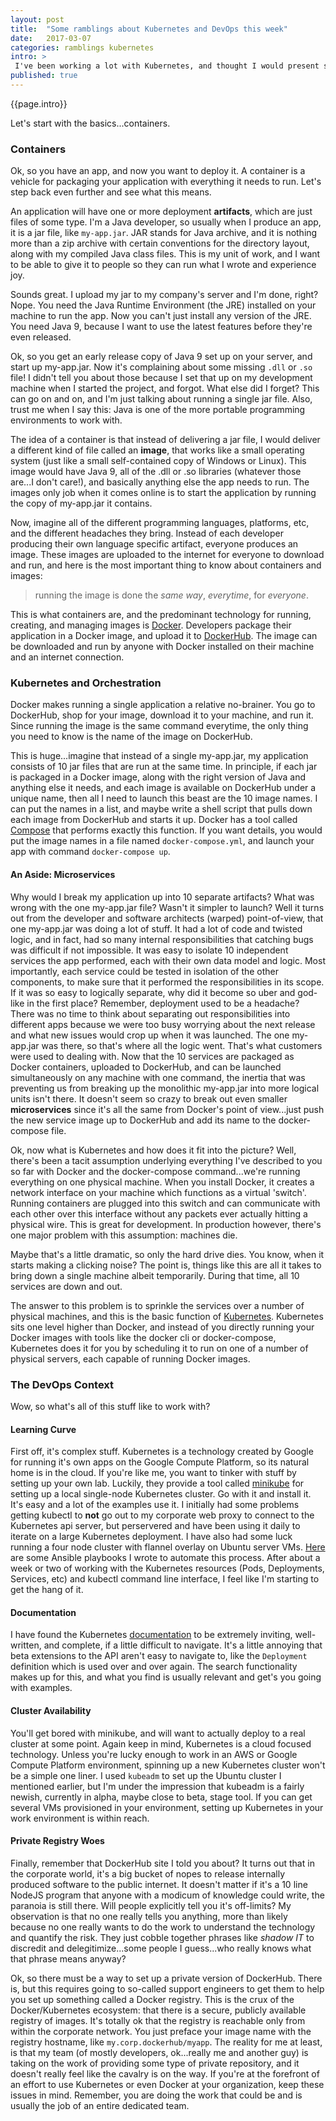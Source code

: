 ```yaml
---
layout: post
title:  "Some ramblings about Kubernetes and DevOps this week"
date:   2017-03-07
categories: ramblings kubernetes
intro: >
 I've been working a lot with Kubernetes, and thought I would present some random thoughts and some of the things I've discovered about it. Simply put, Kubernetes is a tool for orchestrating and deploying microservices packaged in containers. Instead of presenting technical content or demos, I just want to share my informal thoughts about Kubernetes, DevOps, and the context I'm working in.
published: true
---
```

{{page.intro}}

Let's start with the basics...containers.

### Containers

Ok, so you have an app, and now you want to deploy it. A container is a vehicle for packaging your application with everything it needs to run. Let's step back even further and see what this means.

An application will have one or more deployment **artifacts**, which are just files of some type. I'm a Java developer, so usually when I produce an app, it is a jar file, like ```my-app.jar```. JAR stands for Java archive, and it is nothing more than a zip archive with certain conventions for the directory layout, along with my compiled Java class files. This is my unit of work, and I want to be able to give it to people so they can run what I wrote and experience joy.

Sounds great. I upload my jar to my company's server and I'm done, right? Nope. You need the Java Runtime Environment (the JRE) installed on your machine to run the app. Now you can't just install any version of the JRE. You need Java 9, because I want to use the latest features before they're even released.

Ok, so you get an early release copy of Java 9 set up on your server, and start up my-app.jar. Now it's complaining about some missing ```.dll``` or ```.so``` file! I didn't tell you about those because I set that up on my development machine when I started the project, and forgot. What else did I forget? This can go on and on, and I'm just talking about running a single jar file. Also, trust me when I say this: Java is one of the more portable programming environments to work with.

The idea of a container is that instead of delivering a jar file, I would deliver a different kind of file called an **image**, that works like a small operating system (just like a small self-contained copy of Windows or Linux). This image would have Java 9, all of the .dll or .so libraries (whatever those are...I don't care!), and basically anything else the app needs to run. The images only job when it comes online is to start the application by running the copy of my-app.jar it contains.

Now, imagine all of the different programming languages, platforms, etc, and the different headaches they bring. Instead of each developer producing their own language specific artifact, everyone produces an image. These images are uploaded to the internet for everyone to download and run, and here is the most important thing to know about containers and images:

>  running the image is done the *same way*, *everytime*, for *everyone*.

This is what containers are, and the predominant technology for running, creating, and managing images is [Docker](http://docker.com). Developers package their application in a Docker image, and upload it to [DockerHub](http://hub.docker.com). The image can be downloaded and run by anyone with Docker installed on their machine and an internet connection.

### Kubernetes and Orchestration

Docker makes running a single application a relative no-brainer. You go to DockerHub, shop for your image, download it to your machine, and run it. Since running the image is the same command everytime, the only thing you need to know is the name of the image on DockerHub.

This is huge...imagine that instead of a single my-app.jar, my application consists of 10 jar files that are run at the same time. In principle, if each jar is packaged in a Docker image, along with the right version of Java and anything else it needs, and each image is available on DockerHub under a unique name, then all I need to launch this beast are the 10 image names. I can put the names in a list, and maybe write a shell script that pulls down each image from DockerHub and starts it up. Docker has a tool called [Compose](https://docs.docker.com/compose/) that performs exactly this function. If you want details, you would put the image names in a file named ```docker-compose.yml```, and launch your app with command ```docker-compose up```.

#### An Aside: Microservices

Why would I break my application up into 10 separate artifacts? What was wrong with the one my-app.jar file? Wasn't it simpler to launch? Well it turns out from the developer and software architects (warped) point-of-view, that one my-app.jar was doing a lot of stuff. It had a lot of code and twisted logic, and in fact, had so many internal responsibilities that catching bugs was difficult if not impossible. It was easy to isolate 10 independent services the app performed, each with their own data model and logic. Most importantly, each service could be tested in isolation of the other components, to make sure that it performed the responsibilities in its scope.
If it was so easy to logically separate, why did it become so uber and god-like in the first place? Remember, deployment used to be a headache? There was no time to think about separating out responsibilities into different apps because we were too busy worrying about the next release and what new issues would crop up when it was launched. The one my-app.jar was there, so that's where all the logic went. That's what customers were used to dealing with.
Now that the 10 services are packaged as Docker containers, uploaded to DockerHub, and can be launched simultaneously on any machine with one command, the inertia that was preventing us from breaking up the monolithic my-app.jar into more logical units isn't there. It doesn't seem so crazy to break out even smaller **microservices** since it's all the same from Docker's point of view...just push the new service image up to DockerHub and add its name to the docker-compose file.

Ok, now what is Kubernetes and how does it fit into the picture? Well, there's been a tacit assumption underlying everything I've described to you so far with Docker and the docker-compose command...we're running everything on one physical machine. When you install Docker, it creates a network interface on your machine which functions as a virtual 'switch'. Running containers are plugged into this switch and can communicate with each other over this interface without any packets ever actually hitting a physical wire. This is great for development. In production however, there's one major problem with this assumption: machines die.

Maybe that's a little dramatic, so only the hard drive dies. You know, when it starts making a clicking noise? The point is, things like this are all it takes to bring down a single machine albeit temporarily. During that time, all 10 services are down and out.

The answer to this problem is to sprinkle the services over a number of physical machines, and this is the basic function of [Kubernetes](http://kubernetes.io). Kubernetes sits one level higher than Docker, and instead of you directly running your Docker images with tools like the docker cli or docker-compose, Kubernetes does it for you by scheduling it to run on one of a number of physical servers, each capable of running Docker images.

### The DevOps Context

Wow, so what's all of this stuff like to work with?

#### Learning Curve
First off, it's complex stuff. Kubernetes is a technology created by Google for running it's own apps on the Google Compute Platform, so its natural home is in the cloud. If you're like me, you want to tinker with stuff by setting up your own lab. Luckily, they provide a tool called [minikube](https://github.com/kubernetes/minikube) for setting up a local single-node Kubernetes cluster. Go with it and install it. It's easy and a lot of the examples use it. I initially had some problems getting kubectl to **not** go out to my corporate web proxy to connect to the Kubernetes api server, but perservered and have been using it daily to iterate on a large Kubernetes deployment. I have also had some luck running a four node cluster with flannel overlay on Ubuntu server VMs. [Here](https://github.com/chasefranks/ansible-kube-ubuntu) are some Ansible playbooks I wrote to automate this process. After about a week or two of working with the Kubernetes resources (Pods, Deployments, Services, etc) and kubectl command line interface, I feel like I'm starting to get the hang of it.

#### Documentation
I have found the Kubernetes [documentation](https://kubernetes.io/docs/) to be extremely inviting, well-written, and complete, if a little difficult to navigate. It's a little annoying that beta extensions to the API aren't easy to navigate to, like the ```Deployment``` definition which is used over and over again. The search functionality makes up for this, and what you find is usually relevant and get's you going with examples.

#### Cluster Availability
You'll get bored with minikube, and will want to actually deploy to a real cluster at some point. Again keep in mind, Kubernetes is a cloud focused technology. Unless you're lucky enough to work in an AWS or Google Compute Platform environment, spinning up a new Kubernetes cluster won't be a simple one liner. I used ```kubeadm``` to set up the Ubuntu cluster I mentioned earlier, but I'm under the impression that kubeadm is a fairly newish, currently in alpha, maybe close to beta, stage tool. If you can get several VMs provisioned in your environment, setting up Kubernetes in your work environment is within reach.

#### Private Registry Woes
Finally, remember that DockerHub site I told you about? It turns out that in the corporate world, it's a big bucket of nopes to release internally produced software to the public internet. It doesn't matter if it's a 10 line NodeJS program that anyone with a modicum of knowledge could write, the paranoia is still there. Will people explicitly tell you it's off-limits? My observation is that no one really tells you anything, more than likely because no one really wants to do the work to understand the technology and quantify the risk. They just cobble together phrases like *shadow IT* to discredit and delegitimize...some people I guess...who really knows what that phrase means anyway?

Ok, so there must be a way to set up a private version of DockerHub. There is, but this requires going to so-called support engineers to get them to help you set up something called a Docker registry. This is the crux of the Docker/Kubernetes ecosystem: that there is a secure, publicly available registry of images. It's totally ok that the registry is reachable only from within the corporate network. You just preface your image name with the registry hostname, like ```my.corp.dockerhub/myapp```. The reality for me at least, is that my team (of mostly developers, ok...really me and another guy) is taking on the work of providing some type of private repository, and it doesn't really feel like the cavalry is on the way. If you're at the forefront of an effort to use Kubernetes or even Docker at your organization, keep these issues in mind. Remember, you are doing the work that could be and is usually the job of an entire dedicated team.
